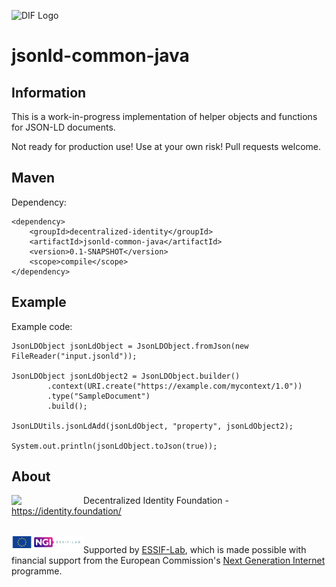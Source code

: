 ![DIF Logo](https://raw.githubusercontent.com/decentralized-identity/universal-resolver/master/docs/logo-dif.png)

# jsonld-common-java

## Information

This is a work-in-progress implementation of helper objects and functions for JSON-LD documents.

Not ready for production use! Use at your own risk! Pull requests welcome.

## Maven

Dependency:

	<dependency>
		<groupId>decentralized-identity</groupId>
		<artifactId>jsonld-common-java</artifactId>
		<version>0.1-SNAPSHOT</version>
		<scope>compile</scope>
	</dependency>

## Example

Example code:

    JsonLDObject jsonLdObject = JsonLDObject.fromJson(new FileReader("input.jsonld"));
    
    JsonLDObject jsonLdObject2 = JsonLDObject.builder()
            .context(URI.create("https://example.com/mycontext/1.0"))
            .type("SampleDocument")
            .build();
    
    JsonLDUtils.jsonLdAdd(jsonLdObject, "property", jsonLdObject2);
    
    System.out.println(jsonLdObject.toJson(true));

## About

<img align="left" src="https://raw.githubusercontent.com/decentralized-identity/jsonld-common-java/master/docs/logo-dif.png" width="115">

Decentralized Identity Foundation - https://identity.foundation/

<br clear="left" />

<img align="left" src="https://raw.githubusercontent.com/decentralized-identity/jsonld-common-java/master/docs/logo-ngi-essiflab.png" width="115">

Supported by [ESSIF-Lab](https://essif-lab.eu/), which is made possible with financial support from the European Commission's [Next Generation Internet](https://ngi.eu/) programme.
